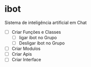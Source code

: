 # ibot
Sistema de inteligência artificial em Chat
- [ ] Criar Funções e Classes
	- [ ] ligar ibot no Grupo
	- [ ] Desligar ibot no Grupo
- [ ] Criar Modulos
- [ ] Criar Apis
- [ ] Criar Interface
